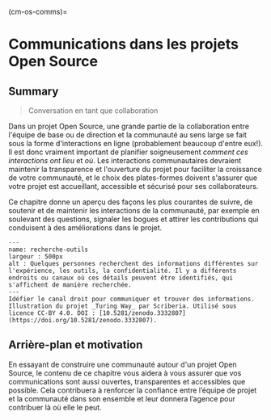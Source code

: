 (cm-os-comms)=
# Communications dans les projets Open Source

## Summary

> Conversation en tant que collaboration

Dans un projet Open Source, une grande partie de la collaboration entre l'équipe de base ou de direction et la communauté au sens large se fait sous la forme d'interactions en ligne (probablement beaucoup d'entre eux!). Il est donc vraiment important de planifier soigneusement _comment ces interactions ont lieu_ et _où_. Les interactions communautaires devraient maintenir la transparence et l'ouverture du projet pour faciliter la croissance de votre communauté, et le choix des plates-formes doivent s'assurer que votre projet est accueillant, accessible et sécurisé pour ses collaborateurs.

Ce chapitre donne un aperçu des façons les plus courantes de suivre, de soutenir et de maintenir les interactions de la communauté, par exemple en soulevant des questions, signaler les bogues et attirer les contributions qui conduisent à des améliorations dans le projet.

```{figure} ../figures/research-tools.jpg
---
name: recherche-outils
largeur : 500px
alt : Quelques personnes recherchent des informations différentes sur l'expérience, les outils, la confidentialité. Il y a différents endroits ou canaux où ces détails peuvent être identifiés, qui s'affichent de manière recherchée.
---
Idéfier le canal droit pour communiquer et trouver des informations. Illustration du projet _Turing Way_ par Scriberia. Utilisé sous licence CC-BY 4.0. DOI : [10.5281/zenodo.3332807](https://doi.org/10.5281/zenodo.3332807).
```

## Arrière-plan et motivation

En essayant de construire une communauté autour d'un projet Open Source, le contenu de ce chapitre vous aidera à vous assurer que vos communications sont aussi ouvertes, transparentes et accessibles que possible. Cela contribuera à renforcer la confiance entre l’équipe de projet et la communauté dans son ensemble et leur donnera l’agence pour contribuer là où elle le peut.

